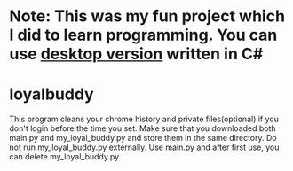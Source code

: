 <h1>Note: This was my fun project which I did to learn programming. You can use
  <a href = github.com/hasanaslan7/ExecuteOrder66>desktop version</a>  written in C# </h1>

# loyalbuddy
This program cleans your chrome history and private files(optional) if you don't login before the time you set.
Make sure that you downloaded both main.py and my_loyal_buddy.py and store them in the same directory.
Do not run my_loyal_buddy.py externally. Use main.py and after first use, you can delete my_loyal_buddy.py
